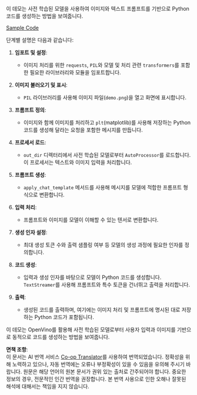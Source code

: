 <!--
CO_OP_TRANSLATOR_METADATA:
{
  "original_hash": "d7d7afa242a4a041ff4193546d4baf16",
  "translation_date": "2025-05-08T05:27:01+00:00",
  "source_file": "md/02.Application/04.Vision/Phi3/E2E_OpenVino_Phi3Vision.md",
  "language_code": "ko"
}
-->
이 데모는 사전 학습된 모델을 사용하여 이미지와 텍스트 프롬프트를 기반으로 Python 코드를 생성하는 방법을 보여줍니다.

[Sample Code](../../../../../../code/06.E2E/E2E_OpenVino_Phi3-vision.ipynb)

단계별 설명은 다음과 같습니다:

1. **임포트 및 설정**:
   - 이미지 처리를 위한 `requests`, `PIL`와 모델 및 처리 관련 `transformers`를 포함한 필요한 라이브러리와 모듈을 임포트합니다.

2. **이미지 불러오기 및 표시**:
   - `PIL` 라이브러리를 사용해 이미지 파일(`demo.png`)을 열고 화면에 표시합니다.

3. **프롬프트 정의**:
   - 이미지와 함께 이미지를 처리하고 `plt`(matplotlib)를 사용해 저장하는 Python 코드를 생성해 달라는 요청을 포함한 메시지를 만듭니다.

4. **프로세서 로드**:
   - `out_dir` 디렉터리에서 사전 학습된 모델로부터 `AutoProcessor`를 로드합니다. 이 프로세서는 텍스트와 이미지 입력을 처리합니다.

5. **프롬프트 생성**:
   - `apply_chat_template` 메서드를 사용해 메시지를 모델에 적합한 프롬프트 형식으로 변환합니다.

6. **입력 처리**:
   - 프롬프트와 이미지를 모델이 이해할 수 있는 텐서로 변환합니다.

7. **생성 인자 설정**:
   - 최대 생성 토큰 수와 출력 샘플링 여부 등 모델의 생성 과정에 필요한 인자를 정의합니다.

8. **코드 생성**:
   - 입력과 생성 인자를 바탕으로 모델이 Python 코드를 생성합니다. `TextStreamer`를 사용해 프롬프트와 특수 토큰을 건너뛰고 출력을 처리합니다.

9. **출력**:
   - 생성된 코드를 출력하며, 여기에는 이미지 처리 및 프롬프트에 명시된 대로 저장하는 Python 코드가 포함됩니다.

이 데모는 OpenVino를 활용해 사전 학습된 모델로부터 사용자 입력과 이미지를 기반으로 동적으로 코드를 생성하는 방법을 보여줍니다.

**면책 조항**:  
이 문서는 AI 번역 서비스 [Co-op Translator](https://github.com/Azure/co-op-translator)를 사용하여 번역되었습니다. 정확성을 위해 노력하고 있으나, 자동 번역에는 오류나 부정확성이 있을 수 있음을 유의해 주시기 바랍니다. 원문은 해당 언어의 원본 문서가 권위 있는 출처로 간주되어야 합니다. 중요한 정보의 경우, 전문적인 인간 번역을 권장합니다. 본 번역 사용으로 인한 오해나 잘못된 해석에 대해서는 책임을 지지 않습니다.